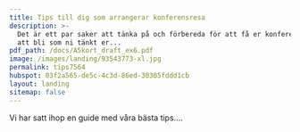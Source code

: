 ```yaml
---
title: Tips till dig som arrangerar konferensresa
description: >-
  Det är ett par saker att tänka på och förbereda för att få er konferensresa
  att bli som ni tänkt er...
pdf_path: /docs/A5kort_draft_ex6.pdf
image: /images/landing/93543773-xl.jpg
permalink: tips7564
hubspot: 03f2a565-de5c-4c3d-86ed-30305fddd1cb
layout: landing
sitemap: false
---
```


Vi har satt ihop en guide med v&aring;ra b&auml;sta tips....